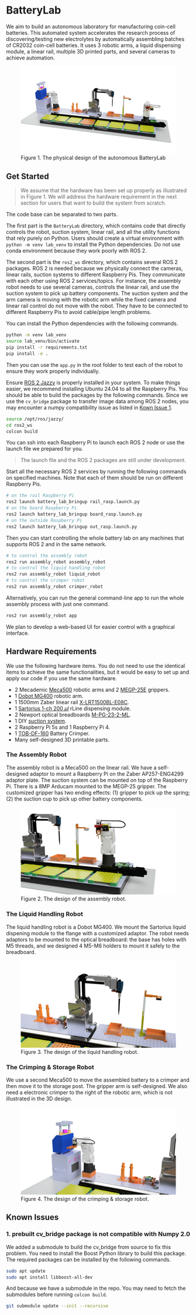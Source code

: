 # BatteryLab

We aim to build an autonomous laboratory for manufacturing coin-cell batteries. This automated system accelerates the research process of discovering/testing new electrolytes by automatically assembling batches of CR2032 coin-cell batteries. It uses 3 robotic arms, a liquid dispensing module, a linear rail, multiple 3D printed parts, and several cameras to achieve automation.

<figure>
  <img
  src="figures/LabOverview.png"
  alt="The BatteryLab Design">
  <figcaption>Figure 1. The physical design of the autonomous BatteryLab</figcaption>
</figure>

## Get Started

> We assume that the hardware has been set up properly as illustrated in Figure 1. We will address the hardware requirement in the next section for users that want to build the system from scratch.

The code base can be separated to two parts.

The first part is the `BatteryLab` directory, which contains code that directly controls the robot, suction system, linear rail, and all the utility functions that rely purely on Python. Users should create a virtual environment with `python -m venv lab_venv` to install the Python dependencies. Do not use conda environment because they work poorly with ROS 2.

The second part is the `ros2_ws` directory, which contains several ROS 2 packages. ROS 2 is needed because we physically connect the cameras, linear rails, suction systems to different Raspberry Pis. They communicate with each other using ROS 2 services/topics. For instance, the assembly robot needs to use several cameras, controls the linear rail, and use the suction system to pick up battery components. The suction system and the arm camera is moving with the robotic arm while the fixed camera and linear rail control do not move with the robot. They have to be connected to different Raspberry Pis to avoid cable/pipe length problems.

You can install the Python dependencies with the following commands.

```bash
python -m venv lab_venv
source lab_venv/bin/activate
pip install -r requirements.txt
pip install -e .
```

Then you can use the `app.py` in the root folder to test each of the robot to ensure they work properly individually.

Ensure [ROS 2 Jazzy](https://docs.ros.org/en/jazzy/Installation.html) is properly installed in your system. To make things easier, we recommend installing Ubuntu 24.04 to all the Raspberry Pis. You should be able to build the packages by the following commands. Since we use the `cv_bridge` package to transfer image data among ROS 2 nodes, you may encounter a numpy compatibility issue as listed in [Kown Issue 1](#known-issue-1).

```bash
source /opt/ros/jazzy/
cd ros2_ws
colcon build
```

You can ssh into each Raspberry Pi to launch each ROS 2 node or use the launch file we prepared for you.

> The launch file and the ROS 2 packages are still under development.

Start all the necessary ROS 2 services by running the following commands on specified machines. Note that each of them should be run on different Raspberry Pis.

```bash
# on the rail Raspberry Pi
ros2 launch battery_lab_bringup rail_rasp.launch.py
# on the board Raspberry Pi
ros2 launch battery_lab_bringup board_rasp.launch.py
# on the outside Raspberry Pi
ros2 launch battery_lab_bringup out_rasp.launch.py
```

Then you can start controlling the whole battery lab on any machines that supports ROS 2 and in the same network.

```bash
# to control the assembly robot
ros2 run assembly_robot assembly_robot
# to control the liquid handling robot
ros2 run assembly_robot liquid_robot
# to control the crimper robot
ros2 run assembly_robot crimper_robot
```

Alternatively, you can run the general command-line app to run the whole assembly process with just one command.

```bash
ros2 run assembly_robot app
```

We plan to develop a web-based UI for easier control with a graphical interface.

## Hardware Requirements

We use the following hardware items. You do not need to use the identical items to achieve the same functionalities, but it would be easy to set up and apply our code if you use the same hardware.

- 2 Mecademic [Meca500](https://www.mecademic.com/meca500-industrial-robot/) robotic arms and 2 [MEGP-25E](https://www.mecademic.com/product/megp-25e-electric-parallel-gripper/) grippers.
- 1 [Dobot MG400](https://www.dobot-robots.com/products/desktop-four-axis/mg400.html) robotic arm.
- 1 1500mm Zaber linear rail [X-LRT1500BL-E08C](https://www.zaber.com/products/linear-stages/X-LRT-EC/specs?part=X-LRT1500BL-E08C).
- 1 [Sartorius 1-ch 200 $\mu l$](https://shop.sartorius.com/us/p/rline-1-ch-200-l-dispensing-module/710993) rLine dispensing module.
- 2 Newport optical breadboards [M-PG-23-2-ML](https://www.newport.com/p/M-PG-23-2-ML).
- 1 DIY [suction system](https://www.aliexpress.us/item/3256802124499190.html?spm=a2g0o.order_list.order_list_main.5.77f21802SE7IHi&gatewayAdapt=glo2usa).
- 2 Raspberry Pi 5s and 1 Raspberry Pi 4.
- 1 [TOB-DF-160](https://www.tobmachine.com/coin-cell-crimping-machine_c134?gad_source=1&gclid=Cj0KCQjwrKu2BhDkARIsAD7GBov9F47aTY1ZMRAuWiKtbsL2JQtdZlmeonXlnT11z4B-JgYZ6LxH1a0aAs9AEALw_wcB) Battery Crimper.
- Many self-designed 3D printable parts.

### The Assembly Robot

The assembly robot is a Meca500 on the linear rail. We have a self-designed adaptor to mount a Raspberry Pi on the Zaber AP257-ENG4299 adaptor plate. The suction system can be mounted on top of the Raspberry Pi. There is a 8MP Arducam mounted to the MEGP-25 gripper. The customized gripper has two ending effects: (1) gripper to pick up the spring; (2) the suction cup to pick up other battery components.

<figure>
  <img
  src="figures/assembly_robot.png"
  alt="The Assembly Robot">
  <figcaption>Figure 2. The design of the assembly robot.</figcaption>
</figure>

### The Liquid Handling Robot

The liquid handling robot is a Dobot MG400. We mount the Sartorius liquid dispening module to the flange with a customized adaptor. The robot needs adaptors to be mounted to the optical breadboard: the base has holes with M5 threads, and we designed 4 M5-M6 holders to mount it safely to the breadboard.

<figure>
  <img
  src="figures/liquid_robot.png"
  alt="The Liquid Handling Robot">
  <figcaption>Figure 3. The design of the liquid handling robot.</figcaption>
</figure>

### The Crimping & Storage Robot

We use a second Meca500 to move the assembled battery to a crimper and then move it to the storage post. The gripper arm is self-designed. We also need a electronic crimper to the right of the robotic arm, which is not illustrated in the 3D design.

<figure>
  <img
  src="figures/crimper_robot.png"
  alt="The Crimping & Storage Robot">
  <figcaption>Figure 4. The design of the crimping & storage robot.</figcaption>
</figure>

## Known Issues

### 1. prebuilt cv_bridge package is not compatible with Numpy 2.0

<a name="known-issue-1"></a>
We added a submodule to build the cv_bridge from source to fix this problem. You need to install the Boost Python library to build this package. The required packages can be installed by the following commands.

```bash
sudo apt update
sudo apt install libboost-all-dev
```

And because we have a submodule in the repo. You may need to fetch the submodules before running `colcon build`.

```bash
git submodule update --init --recursive
```
